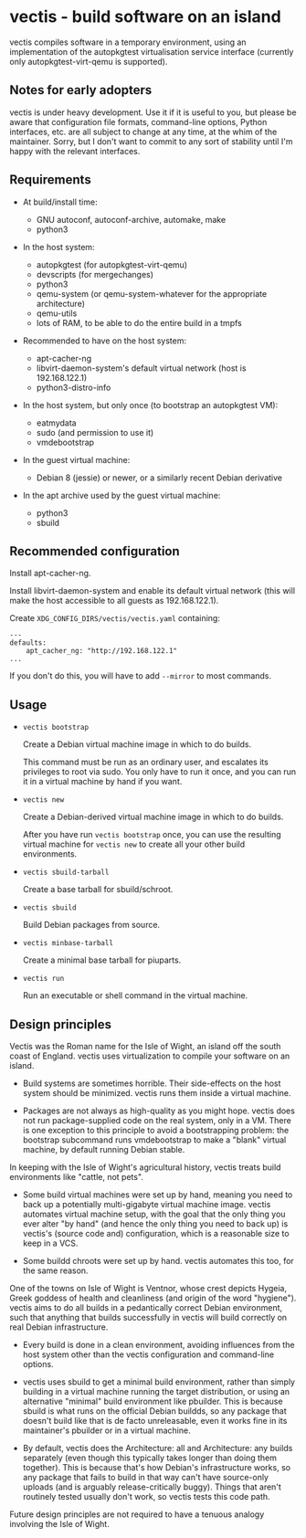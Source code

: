 vectis - build software on an island
====================================

vectis compiles software in a temporary environment, using an
implementation of the autopkgtest virtualisation service interface
(currently only autopkgtest-virt-qemu is supported).

Notes for early adopters
------------------------

vectis is under heavy development. Use it if it is useful to you, but
please be aware that configuration file formats, command-line options,
Python interfaces, etc. are all subject to change at any time, at the
whim of the maintainer. Sorry, but I don't want to commit to any sort
of stability until I'm happy with the relevant interfaces.

Requirements
------------

* At build/install time:
  - GNU autoconf, autoconf-archive, automake, make
  - python3

* In the host system:
  - autopkgtest (for autopkgtest-virt-qemu)
  - devscripts (for mergechanges)
  - python3
  - qemu-system (or qemu-system-whatever for the appropriate architecture)
  - qemu-utils
  - lots of RAM, to be able to do the entire build in a tmpfs

* Recommended to have on the host system:
  - apt-cacher-ng
  - libvirt-daemon-system's default virtual network (host is 192.168.122.1)
  - python3-distro-info

* In the host system, but only once (to bootstrap an autopkgtest VM):
  - eatmydata
  - sudo (and permission to use it)
  - vmdebootstrap

* In the guest virtual machine:
  - Debian 8 (jessie) or newer, or a similarly recent Debian derivative

* In the apt archive used by the guest virtual machine:
  - python3
  - sbuild

Recommended configuration
-------------------------

Install apt-cacher-ng.

Install libvirt-daemon-system and enable its default virtual network (this
will make the host accessible to all guests as 192.168.122.1).

Create `XDG_CONFIG_DIRS/vectis/vectis.yaml` containing:

```
---
defaults:
    apt_cacher_ng: "http://192.168.122.1"
...
```

If you don't do this, you will have to add `--mirror` to most commands.

Usage
-----

- `vectis bootstrap`

    Create a Debian virtual machine image in which to do builds.

    This command must be run as an ordinary user, and escalates its
    privileges to root via sudo. You only have to run it once, and
    you can run it in a virtual machine by hand if you want.

- `vectis new`

    Create a Debian-derived virtual machine image in which to do builds.

    After you have run `vectis bootstrap` once, you can use the resulting
    virtual machine for `vectis new` to create all your other build
    environments.

- `vectis sbuild-tarball`

    Create a base tarball for sbuild/schroot.

- `vectis sbuild`

    Build Debian packages from source.

- `vectis minbase-tarball`

    Create a minimal base tarball for piuparts.

- `vectis run`

    Run an executable or shell command in the virtual machine.

Design principles
-----------------

Vectis was the Roman name for the Isle of Wight, an island off the south
coast of England. vectis uses virtualization to compile your software
on an island.

* Build systems are sometimes horrible. Their side-effects on the host system
  should be minimized. vectis runs them inside a virtual machine.

* Packages are not always as high-quality as you might hope. vectis does
  not run package-supplied code on the real system, only in a VM. There
  is one exception to this principle to avoid a bootstrapping problem:
  the bootstrap subcommand runs vmdebootstrap to make a "blank" virtual
  machine, by default running Debian stable.

In keeping with the Isle of Wight's agricultural history, vectis
treats build environments like "cattle, not pets".

* Some build virtual machines were set up by hand, meaning you need to back
  up a potentially multi-gigabyte virtual machine image. vectis
  automates virtual machine setup, with the goal that the only thing you
  ever alter "by hand" (and hence the only thing you need to back up)
  is vectis's (source code and) configuration, which is a reasonable
  size to keep in a VCS.

* Some buildd chroots were set up by hand. vectis automates this too,
  for the same reason.

One of the towns on Isle of Wight is Ventnor, whose crest depicts Hygeia,
Greek goddess of health and cleanliness (and origin of the word "hygiene").
vectis aims to do all builds in a pedantically correct Debian environment,
such that anything that builds successfully in vectis will build correctly
on real Debian infrastructure.

* Every build is done in a clean environment, avoiding influences from
  the host system other than the vectis configuration and command-line
  options.

* vectis uses sbuild to get a minimal build environment, rather than
  simply building in a virtual machine running the target distribution,
  or using an alternative "minimal" build environment like pbuilder.
  This is because sbuild is what runs on the official Debian buildds,
  so any package that doesn't build like that is de facto unreleasable,
  even it works fine in its maintainer's pbuilder or in a virtual machine.

* By default, vectis does the Architecture: all and Architecture: any
  builds separately (even though this typically takes longer than doing
  them together). This is because that's how Debian's infrastructure
  works, so any package that fails to build in that way can't have
  source-only uploads (and is arguably release-critically buggy). Things
  that aren't routinely tested usually don't work, so vectis tests this
  code path.

Future design principles are not required to have a tenuous analogy
involving the Isle of Wight.

<!-- vim:set sw=4 sts=4 et: -->
